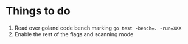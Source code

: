 # Things to do
1. Read over goland code bench marking `go test -bench=. -run=XXX`
2. Enable the rest of the flags and scanning mode
